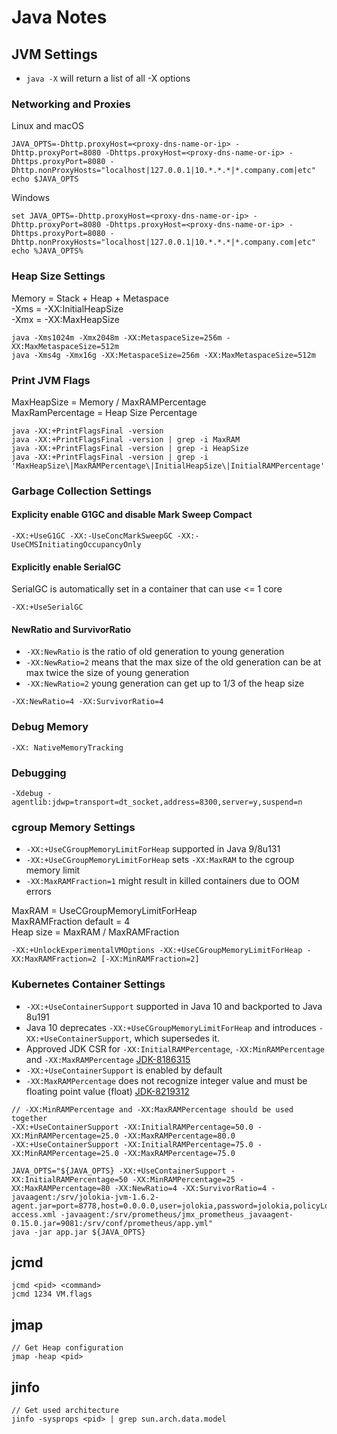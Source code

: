 # Java Notes

## JVM Settings

- `java -X` will return a list of all -X options

### Networking and Proxies

Linux and macOS
```
JAVA_OPTS=-Dhttp.proxyHost=<proxy-dns-name-or-ip> -Dhttp.proxyPort=8080 -Dhttps.proxyHost=<proxy-dns-name-or-ip> -Dhttps.proxyPort=8080 -Dhttp.nonProxyHosts="localhost|127.0.0.1|10.*.*.*|*.company.com‌​|etc"
echo $JAVA_OPTS
```

Windows
```
set JAVA_OPTS=-Dhttp.proxyHost=<proxy-dns-name-or-ip> -Dhttp.proxyPort=8080 -Dhttps.proxyHost=<proxy-dns-name-or-ip> -Dhttps.proxyPort=8080 -Dhttp.nonProxyHosts="localhost|127.0.0.1|10.*.*.*|*.company.com‌​|etc"
echo %JAVA_OPTS%
```

### Heap Size Settings

Memory = Stack + Heap + Metaspace<br />
-Xms = -XX:InitialHeapSize<br />
-Xmx = -XX:MaxHeapSize<br />

```
java -Xms1024m -Xmx2048m -XX:MetaspaceSize=256m -XX:MaxMetaspaceSize=512m
java -Xms4g -Xmx16g -XX:MetaspaceSize=256m -XX:MaxMetaspaceSize=512m
```

### Print JVM Flags

MaxHeapSize = Memory / MaxRAMPercentage<br />
MaxRamPercentage = Heap Size Percentage<br />

```
java -XX:+PrintFlagsFinal -version
java -XX:+PrintFlagsFinal -version | grep -i MaxRAM
java -XX:+PrintFlagsFinal -version | grep -i HeapSize
java -XX:+PrintFlagsFinal -version | grep -i 'MaxHeapSize\|MaxRAMPercentage\|InitialHeapSize\|InitialRAMPercentage'
```

### Garbage Collection Settings

#### Explicity enable G1GC and disable Mark Sweep Compact

```
-XX:+UseG1GC -XX:-UseConcMarkSweepGC -XX:-UseCMSInitiatingOccupancyOnly
```

#### Explicitly enable SerialGC

SerialGC is automatically set in a container that can use <= 1 core

```
-XX:+UseSerialGC
```

#### NewRatio and SurvivorRatio

- `-XX:NewRatio` is the ratio of old generation to young generation
- `-XX:NewRatio=2` means that the max size of the old generation can be at max twice the size of young generation
- `-XX:NewRatio=2` young generation can get up to 1/3 of the heap size

```
-XX:NewRatio=4 -XX:SurvivorRatio=4
```

### Debug Memory

```
-XX: NativeMemoryTracking
```

### Debugging

`-Xdebug -agentlib:jdwp=transport=dt_socket,address=8300,server=y,suspend=n`

### cgroup Memory Settings

- `-XX:+UseCGroupMemoryLimitForHeap` supported in Java 9/8u131<br />
- `-XX:+UseCGroupMemoryLimitForHeap` sets `-XX:MaxRAM` to the cgroup memory limit<br />
- `-XX:MaxRAMFraction=1` might result in killed containers due to OOM errors<br />

MaxRAM = UseCGroupMemoryLimitForHeap<br />
MaxRAMFraction default = 4<br />
Heap size = MaxRAM / MaxRAMFraction<br />

```
-XX:+UnlockExperimentalVMOptions -XX:+UseCGroupMemoryLimitForHeap -XX:MaxRAMFraction=2 [-XX:MinRAMFraction=2]
```

### Kubernetes Container Settings

- `-XX:+UseContainerSupport` supported in Java 10 and backported to Java 8u191<br />
- Java 10 deprecates `-XX:+UseCGroupMemoryLimitForHeap` and introduces `-XX:+UseContainerSupport`, which supersedes it.<br />
- Approved JDK CSR for `-XX:InitialRAMPercentage`, `-XX:MinRAMPercentage` and `-XX:MaxRAMPercentage` [JDK-8186315](https://bugs.openjdk.java.net/browse/JDK-8186315)<br />
- `-XX:+UseContainerSupport` is enabled by default<br />
- `-XX:MaxRAMPercentage` does not recognize integer value and must be floating point value (float) [JDK-8219312](https://bugs.java.com/bugdatabase/view_bug.do?bug_id=8219312)<br />

```
// -XX:MinRAMPercentage and -XX:MaxRAMPercentage should be used together
-XX:+UseContainerSupport -XX:InitialRAMPercentage=50.0 -XX:MinRAMPercentage=25.0 -XX:MaxRAMPercentage=80.0
-XX:+UseContainerSupport -XX:InitialRAMPercentage=75.0 -XX:MinRAMPercentage=25.0 -XX:MaxRAMPercentage=75.0
```

```
JAVA_OPTS="${JAVA_OPTS} -XX:+UseContainerSupport -XX:InitialRAMPercentage=50 -XX:MinRAMPercentage=25 -XX:MaxRAMPercentage=80 -XX:NewRatio=4 -XX:SurvivorRatio=4 -javaagent:/srv/jolokia-jvm-1.6.2-agent.jar=port=8778,host=0.0.0.0,user=jolokia,password=jolokia,policyLocation=classpath:/srv/jolokia/jolokia-access.xml -javaagent:/srv/prometheus/jmx_prometheus_javaagent-0.15.0.jar=9081:/srv/conf/prometheus/app.yml"
java -jar app.jar ${JAVA_OPTS}
```

## jcmd

```
jcmd <pid> <command>
jcmd 1234 VM.flags
```

## jmap

```
// Get Heap configuration
jmap -heap <pid>
```

## jinfo

```
// Get used architecture
jinfo -sysprops <pid> | grep sun.arch.data.model
```
